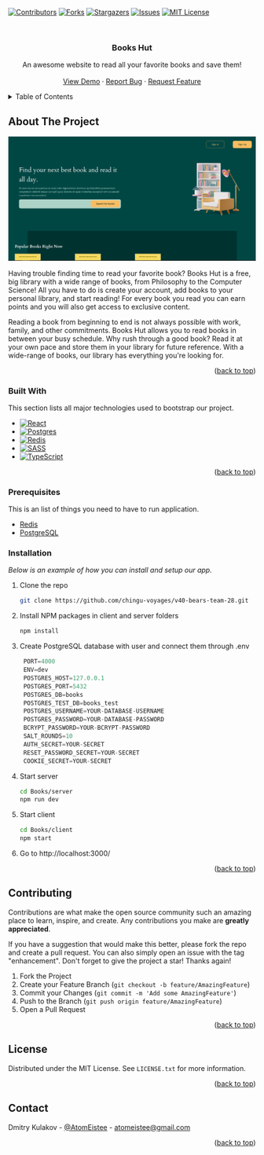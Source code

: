 
<a name="readme-top"></a>



<!-- PROJECT SHIELDS -->
<!--
*** I'm using markdown "reference style" links for readability.
*** Reference links are enclosed in brackets [ ] instead of parentheses ( ).
*** See the bottom of this document for the declaration of the reference variables
*** for contributors-url, forks-url, etc. This is an optional, concise syntax you may use.
*** https://www.markdownguide.org/basic-syntax/#reference-style-links
-->
[![Contributors][contributors-shield]][contributors-url]
[![Forks][forks-shield]][forks-url]
[![Stargazers][stars-shield]][stars-url]
[![Issues][issues-shield]][issues-url]
[![MIT License][license-shield]][license-url]



<!-- PROJECT LOGO -->
<br />
<div align="center">
  <!-- logo link
   <a href="https://github.com/chingu-voyages/v40-bears-team-28">
    <img src="images/logo.png" alt="Logo" width="80" height="80">
   </a>
   -->

  <h3 align="center">Books Hut</h3>

  <p align="center">
    An awesome website to read all your favorite books and save them!
    <br />
    <!-- <a href="https://github.com/chingu-voyages/v40-bears-team-28"><strong>Explore the docs »</strong></a>
    <br /> -->
    <br />
    <a href="https://github.com/chingu-voyages/v40-bears-team-28">View Demo</a>
    ·
    <a href="https://github.com/chingu-voyages/v40-bears-team-28/issues">Report Bug</a>
    ·
    <a href="https://github.com/chingu-voyages/v40-bears-team-28/issues">Request Feature</a>
  </p>
</div>



<!-- TABLE OF CONTENTS -->
<details>
  <summary>Table of Contents</summary>
  <ol>
    <li>
      <a href="#about-the-project">About The Project</a>
      <ul>
        <li><a href="#built-with">Built With</a></li>
      </ul>
    </li>
        <li><a href="#prerequisites">Prerequisites</a></li>
        <li><a href="#installation">Installation</a></li>
    <li><a href="#contributing">Contributing</a></li>
    <li><a href="#license">License</a></li>
    <li><a href="#contact">Contact</a></li>
  </ol>
</details>



<!-- ABOUT THE PROJECT -->
## About The Project

[![Product Name Screen Shot][product-screenshot]](https://example.com)

Having trouble finding time to read your favorite book? Books Hut is a free, big library with a wide range of books, from Philosophy to the Computer Science! All you have to do is create your account, add books to your personal library, and start reading! For every book you read you can earn points and you will also get access to exclusive content.

Reading a book from beginning to end is not always possible with work, family, and other commitments. Books Hut allows you to read books in between your busy schedule. Why rush through a good book? Read it at your own pace and store them in your library for future reference. With a wide-range of books, our library has everything you're looking for.

<p align="right">(<a href="#readme-top">back to top</a>)</p>



### Built With

This section lists all major technologies used to bootstrap our project.

* [![React][React.js]][React-url]
* [![Postgres][Postgres-shield]][Postgres-url]
* [![Redis][Redis-shield]][Redis-url]
* [![SASS][SASS-shield]][SASS-url]
* [![TypeScript][TypeScript-shield]][TypeScript-url]

<p align="right">(<a href="#readme-top">back to top</a>)</p>

### Prerequisites

This is an list of things you need to have to run application.
* <a href="https://redis.io/docs/getting-started/">Redis</a>
* <a href="https://www.postgresql.org/download/">PostgreSQL</a>
  

### Installation

_Below is an example of how you can install and setup our app._

1. Clone the repo
   ```sh
   git clone https://github.com/chingu-voyages/v40-bears-team-28.git
   ```
2. Install NPM packages in client and server folders
   ```sh
   npm install
   ```
3. Create PostgreSQL database with user and connect them through .env 
   ```js
    PORT=4000
    ENV=dev
    POSTGRES_HOST=127.0.0.1
    POSTGRES_PORT=5432
    POSTGRES_DB=books
    POSTGRES_TEST_DB=books_test
    POSTGRES_USERNAME=YOUR-DATABASE-USERNAME
    POSTGRES_PASSWORD=YOUR-DATABASE-PASSWORD
    BCRYPT_PASSWORD=YOUR-BCRYPT-PASSWORD
    SALT_ROUNDS=10
    AUTH_SECRET=YOUR-SECRET
    RESET_PASSWORD_SECRET=YOUR-SECRET
    COOKIE_SECRET=YOUR-SECRET
   ```
4. Start server
   ```sh
   cd Books/server
   npm run dev
   ```
5. Start client
   ```sh
   cd Books/client
   npm start
   ```
5. Go to http://localhost:3000/
<p align="right">(<a href="#readme-top">back to top</a>)</p>



<!-- CONTRIBUTING -->
## Contributing

Contributions are what make the open source community such an amazing place to learn, inspire, and create. Any contributions you make are **greatly appreciated**.

If you have a suggestion that would make this better, please fork the repo and create a pull request. You can also simply open an issue with the tag "enhancement".
Don't forget to give the project a star! Thanks again!

1. Fork the Project
2. Create your Feature Branch (`git checkout -b feature/AmazingFeature`)
3. Commit your Changes (`git commit -m 'Add some AmazingFeature'`)
4. Push to the Branch (`git push origin feature/AmazingFeature`)
5. Open a Pull Request

<p align="right">(<a href="#readme-top">back to top</a>)</p>



<!-- LICENSE -->
## License

Distributed under the MIT License. See `LICENSE.txt` for more information.

<p align="right">(<a href="#readme-top">back to top</a>)</p>



<!-- CONTACT -->
## Contact

Dmitry Kulakov - [@AtomEistee](https://twitter.com/AtomEistee) - atomeistee@gmail.com


<p align="right">(<a href="#readme-top">back to top</a>)</p>






<!-- MARKDOWN LINKS & IMAGES -->
<!-- https://www.markdownguide.org/basic-syntax/#reference-style-links -->
[contributors-shield]: https://img.shields.io/github/contributors/chingu-voyages/v40-bears-team-28.svg?style=for-the-badge
[contributors-url]: https://github.com/chingu-voyages/v40-bears-team-28/graphs/contributors
[forks-shield]: https://img.shields.io/github/forks/chingu-voyages/v40-bears-team-28.svg?style=for-the-badge
[forks-url]: https://github.com/chingu-voyages/v40-bears-team-28/network/members
[stars-shield]: https://img.shields.io/github/stars/chingu-voyages/v40-bears-team-28.svg?style=for-the-badge
[stars-url]: https://github.com/chingu-voyages/v40-bears-team-28/stargazers
[issues-shield]: https://img.shields.io/github/issues/chingu-voyages/v40-bears-team-28.svg?style=for-the-badge
[issues-url]: https://github.com/chingu-voyages/v40-bears-team-28/issues
[license-shield]: https://img.shields.io/github/license/chingu-voyages/v40-bears-team-28.svg?style=for-the-badge
[license-url]: https://github.com/chingu-voyages/v40-bears-team-28/blob/master/LICENSE.txt
[linkedin-shield]: https://img.shields.io/badge/-LinkedIn-black.svg?style=for-the-badge&logo=linkedin&colorB=555
[linkedin-url]: https://linkedin.com/in/othneildrew
[product-screenshot]: images/product-screenshot.png
[React.js]: https://img.shields.io/badge/React-20232A?style=for-the-badge&logo=react&logoColor=61DAFB
[React-url]: https://reactjs.org/
[Postgres-shield]: https://img.shields.io/badge/postgres-%23316192.svg?style=for-the-badge&logo=postgresql&logoColor=white
[Postgres-url]: https://www.postgresql.org/
[Redis-shield]: https://img.shields.io/badge/redis-%23DD0031.svg?style=for-the-badge&logo=redis&logoColor=white
[Redis-url]: https://redis.io/
[SASS-shield]: https://img.shields.io/badge/SASS-hotpink.svg?style=for-the-badge&logo=SASS&logoColor=white
[SASS-url]: https://sass-lang.com/
[TypeScript-shield]: https://img.shields.io/badge/typescript-%23007ACC.svg?style=for-the-badge&logo=typescript&logoColor=white
[TypeScript-url]: https://www.typescriptlang.org/
